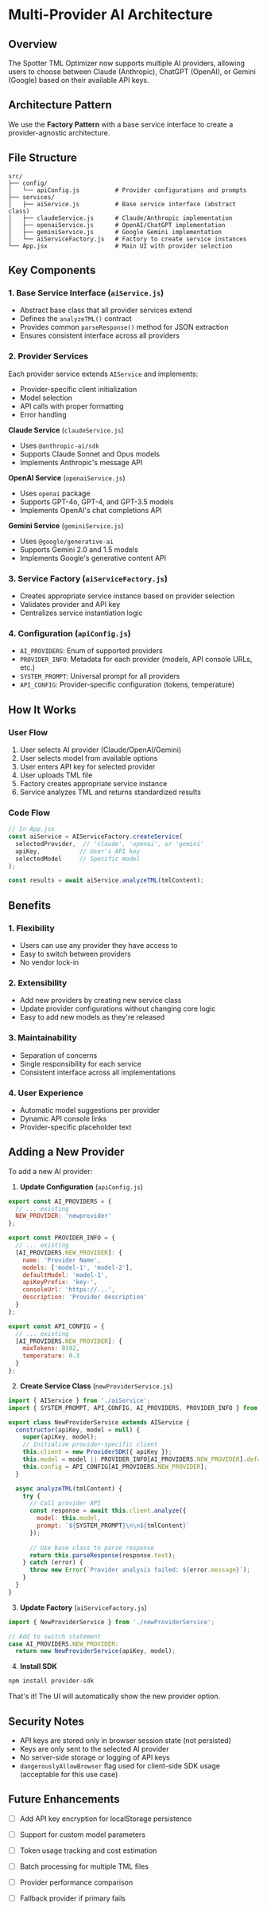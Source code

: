 # Multi-Provider AI Architecture

## Overview

The Spotter TML Optimizer now supports multiple AI providers, allowing users to choose between Claude (Anthropic), ChatGPT (OpenAI), or Gemini (Google) based on their available API keys.

## Architecture Pattern

We use the **Factory Pattern** with a base service interface to create a provider-agnostic architecture.

## File Structure

```
src/
├── config/
│   └── apiConfig.js          # Provider configurations and prompts
├── services/
│   ├── aiService.js          # Base service interface (abstract class)
│   ├── claudeService.js      # Claude/Anthropic implementation
│   ├── openaiService.js      # OpenAI/ChatGPT implementation
│   ├── geminiService.js      # Google Gemini implementation
│   └── aiServiceFactory.js   # Factory to create service instances
└── App.jsx                   # Main UI with provider selection
```

## Key Components

### 1. Base Service Interface (`aiService.js`)
- Abstract base class that all provider services extend
- Defines the `analyzeTML()` contract
- Provides common `parseResponse()` method for JSON extraction
- Ensures consistent interface across all providers

### 2. Provider Services
Each provider service extends `AIService` and implements:
- Provider-specific client initialization
- Model selection
- API calls with proper formatting
- Error handling

**Claude Service** (`claudeService.js`)
- Uses `@anthropic-ai/sdk`
- Supports Claude Sonnet and Opus models
- Implements Anthropic's message API

**OpenAI Service** (`openaiService.js`)
- Uses `openai` package
- Supports GPT-4o, GPT-4, and GPT-3.5 models
- Implements OpenAI's chat completions API

**Gemini Service** (`geminiService.js`)
- Uses `@google/generative-ai`
- Supports Gemini 2.0 and 1.5 models
- Implements Google's generative content API

### 3. Service Factory (`aiServiceFactory.js`)
- Creates appropriate service instance based on provider selection
- Validates provider and API key
- Centralizes service instantiation logic

### 4. Configuration (`apiConfig.js`)
- `AI_PROVIDERS`: Enum of supported providers
- `PROVIDER_INFO`: Metadata for each provider (models, API console URLs, etc.)
- `SYSTEM_PROMPT`: Universal prompt for all providers
- `API_CONFIG`: Provider-specific configuration (tokens, temperature)

## How It Works

### User Flow
1. User selects AI provider (Claude/OpenAI/Gemini)
2. User selects model from available options
3. User enters API key for selected provider
4. User uploads TML file
5. Factory creates appropriate service instance
6. Service analyzes TML and returns standardized results

### Code Flow
```javascript
// In App.jsx
const aiService = AIServiceFactory.createService(
  selectedProvider,  // 'claude', 'openai', or 'gemini'
  apiKey,           // User's API key
  selectedModel     // Specific model
);

const results = await aiService.analyzeTML(tmlContent);
```

## Benefits

### 1. **Flexibility**
- Users can use any provider they have access to
- Easy to switch between providers
- No vendor lock-in

### 2. **Extensibility**
- Add new providers by creating new service class
- Update provider configurations without changing core logic
- Easy to add new models as they're released

### 3. **Maintainability**
- Separation of concerns
- Single responsibility for each service
- Consistent interface across all implementations

### 4. **User Experience**
- Automatic model suggestions per provider
- Dynamic API console links
- Provider-specific placeholder text

## Adding a New Provider

To add a new AI provider:

1. **Update Configuration** (`apiConfig.js`)
```javascript
export const AI_PROVIDERS = {
  // ... existing
  NEW_PROVIDER: 'newprovider'
};

export const PROVIDER_INFO = {
  // ... existing
  [AI_PROVIDERS.NEW_PROVIDER]: {
    name: 'Provider Name',
    models: ['model-1', 'model-2'],
    defaultModel: 'model-1',
    apiKeyPrefix: 'key-',
    consoleUrl: 'https://...',
    description: 'Provider description'
  }
};

export const API_CONFIG = {
  // ... existing
  [AI_PROVIDERS.NEW_PROVIDER]: {
    maxTokens: 8192,
    temperature: 0.3
  }
};
```

2. **Create Service Class** (`newProviderService.js`)
```javascript
import { AIService } from './aiService';
import { SYSTEM_PROMPT, API_CONFIG, AI_PROVIDERS, PROVIDER_INFO } from '../config/apiConfig';

export class NewProviderService extends AIService {
  constructor(apiKey, model = null) {
    super(apiKey, model);
    // Initialize provider-specific client
    this.client = new ProviderSDK({ apiKey });
    this.model = model || PROVIDER_INFO[AI_PROVIDERS.NEW_PROVIDER].defaultModel;
    this.config = API_CONFIG[AI_PROVIDERS.NEW_PROVIDER];
  }

  async analyzeTML(tmlContent) {
    try {
      // Call provider API
      const response = await this.client.analyze({
        model: this.model,
        prompt: `${SYSTEM_PROMPT}\n\n${tmlContent}`
      });
      
      // Use base class to parse response
      return this.parseResponse(response.text);
    } catch (error) {
      throw new Error(`Provider analysis failed: ${error.message}`);
    }
  }
}
```

3. **Update Factory** (`aiServiceFactory.js`)
```javascript
import { NewProviderService } from './newProviderService';

// Add to switch statement
case AI_PROVIDERS.NEW_PROVIDER:
  return new NewProviderService(apiKey, model);
```

4. **Install SDK**
```bash
npm install provider-sdk
```

That's it! The UI will automatically show the new provider option.

## Security Notes

- API keys are stored only in browser session state (not persisted)
- Keys are only sent to the selected AI provider
- No server-side storage or logging of API keys
- `dangerouslyAllowBrowser` flag used for client-side SDK usage (acceptable for this use case)

## Future Enhancements

- [ ] Add API key encryption for localStorage persistence
- [ ] Support for custom model parameters
- [ ] Token usage tracking and cost estimation
- [ ] Batch processing for multiple TML files
- [ ] Provider performance comparison
- [ ] Fallback provider if primary fails


